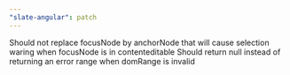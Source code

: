 ```yaml
---
"slate-angular": patch
---
```


Should not replace focusNode by anchorNode that will cause selection waring when focusNode is in contenteditable
Should return null instead of returning an error range when domRange is invalid
